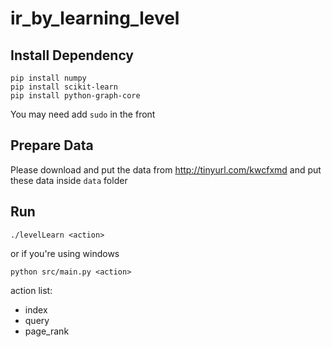 ir\_by\_learning\_level
=======================

## Install Dependency

    pip install numpy
    pip install scikit-learn
    pip install python-graph-core

You may need add `sudo` in the front

## Prepare Data

Please download and put the data from <http://tinyurl.com/kwcfxmd>
and put these data inside `data` folder

## Run

    ./levelLearn <action>

or if you're using windows

    python src/main.py <action>

action list:

- index
- query
- page\_rank
